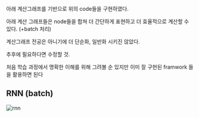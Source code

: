 아래 계산그래프를 기반으로 위의 code들을 구현하였다.

아래 계산 그래프들은 node들을 합쳐 더 간단하게 표현하고 더 효율적으로 계산할 수 있다. (+batch 처리)

계산그래프 전공은 아니기에 더 단순화, 일반화 시키진 않았다. 

추후에 필요하다면 수정할 것.

처음 학습 과정에서 명확한 이해를 위해 그려볼 순 있지만 이미 잘 구현된 framwork 들을 활용하면 된다

## RNN (batch)
![rnn](https://user-images.githubusercontent.com/68524289/113530294-993cd800-9600-11eb-9fc3-dbc15f320f66.png)
